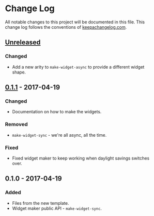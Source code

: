 # Change Log
All notable changes to this project will be documented in this file. This change log follows the conventions of [keepachangelog.com](http://keepachangelog.com/).

## [Unreleased]
### Changed
- Add a new arity to `make-widget-async` to provide a different widget shape.

## [0.1.1] - 2017-04-19
### Changed
- Documentation on how to make the widgets.

### Removed
- `make-widget-sync` - we're all async, all the time.

### Fixed
- Fixed widget maker to keep working when daylight savings switches over.

## 0.1.0 - 2017-04-19
### Added
- Files from the new template.
- Widget maker public API - `make-widget-sync`.

[Unreleased]: https://github.com/your-name/hirstree/compare/0.1.1...HEAD
[0.1.1]: https://github.com/your-name/hirstree/compare/0.1.0...0.1.1
